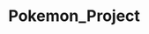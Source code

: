 # Pokemon_Project

<!-- 
 - this project is a personal pokemon go website that incorporates all of my favorite websites as the go hub for everything but simplify it for mobile
 - right now this is the early stages and only working on functionality to then work on css

 -->

<!-- const submit = document.getElementById("submit");
submit.addEventListener("click", user_XP_input);

const check = document.getElementById("checkLvl");
check.addEventListener("click", lvl_check);

function user_coin_cost() {
 return (
  console.log(coin_cost)
 )
}

function user_XP_input() {
 return (
  console.log(userXP.value)
 )
}

function lvl_check() {
 var xpvalues = [1, 2, 3, 4, 5, 6, 7, 8, 9, 10, 11, 12, 13, 14, 15, 16, 17, 18, 19, 20, 21, 22, 23, 24, 25, 26, 27, 28, 29, 30, 31, 32, 33, 34, 35, 36, 37, 38, 39, 40, 41, 42, 43, 44, 45, 46, 47, 48, 49, 50];
 const xp_lvl = xpvalues[39]
 console.log(xp_lvl)
}

function checkXP() {
 if (userXP.value === xp_lvl) {
  return console.log("you are lvl")
 }
}

function xp_remaining() {
 return (176000000 - checkXP())
}

var xpvalues = { 0: "0", 1: "", 2: "", 3: "", 4: "", 5: "", 6: "", 7: "", 8: "", 9: "", 10: "", 11: "", 12: "", 13: "", 14: "", 15: "", 16: "", 17: "", 18: "", 19: "", 20: "", 21: "", 22: "", 23: "", 24: "", 25: "", 26: "", 27: "", 28: "", 29: "", 30: "", 31: "", 32: "", 33: "", 34: "", 35: "", 36: "", 37: "", 38: "", 39: "", 40: "", 41: "", 42: "", 43: "", 44: "", 45: "", 46: "", 47: "", 48: "", 49: "", 50: "" }; -->